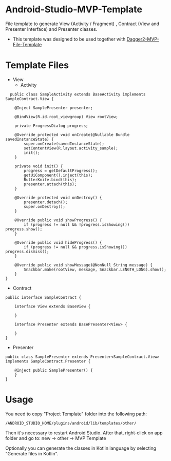 # Android-Studio-MVP-Template
File template to generate View (Activity / Fragment) , Contract (View and Presenter Interface) and Presenter classes.

* This template was designed to be used together with [Dagger2-MVP-File-Template](https://github.com/lucasmodesto/Android-Studio-Dagger-2-File-Template)

# Template Files
- View
  - Activity
  
```
  public class SampleActivity extends BaseActivity implements SampleContract.View {

    @Inject SamplePresenter presenter;

    @BindView(R.id.root_viewgroup) View rootView;

    private ProgressDialog progress;

    @Override protected void onCreate(@Nullable Bundle savedInstanceState) {
        super.onCreate(savedInstanceState);
        setContentView(R.layout.activity_sample);
        init();
    }

    private void init() {
        progress = getDefaultProgress();
        getUiComponent().inject(this);
        ButterKnife.bind(this);
        presenter.attach(this);
    }

    @Override protected void onDestroy() {
        presenter.detach();
        super.onDestroy();
    }

    @Override public void showProgress() {
        if (progress != null && !progress.isShowing()) progress.show();
    }

    @Override public void hideProgress() {
        if (progress != null && progress.isShowing()) progress.dismiss();
    }

    @Override public void showMessage(@NonNull String message) {
        Snackbar.make(rootView, message, Snackbar.LENGTH_LONG).show();
    }
}

```

- Contract

```
public interface SampleContract {

    interface View extends BaseView {

    }

    interface Presenter extends BasePresenter<View> {

    }
}
```

- Presenter

```
public class SamplePresenter extends Presenter<SampleContract.View> implements SampleContract.Presenter {

    @Inject public SamplePresenter() {
    }
}

```
# Usage 
You need to copy "Project Template" folder into the following path:

```
/ANDROID_STUDIO_HOME/plugins/android/lib/templates/other/
```

Then it's necessary to restart Android Studio. After that, right-click on app folder and go to:
new -> other -> MVP Template

Optionally you can generate the classes in Kotlin language by selecting "Generate files in Kotlin".

